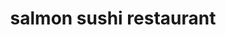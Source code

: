 ---
layout: place
title: "salmon sushi restaurant"
permalink: /new-york/staten-island/salmon-sushi-restaurant.html
stateAbbr: NY
stateName: New York
cityName: Staten Island
seo:
  name: "salmon sushi restaurant"
  type: Restaurant
  links: null
description: "Looking for sushi in Staten Island, New York? Check out salmon sushi restaurant for a delightful Japanese dining experience. Enjoy a variety of sushi and oth..."
place_id: ChIJtfFjmHJPwokRE4a9GAN1_fE
photos:
  - name: >-
      places/ChIJtfFjmHJPwokRE4a9GAN1_fE/photos/AeeoHcIFB7gqkt0ne20QnMft7zHhySenYifcbmy5KBj_pGkXw_yKrJ7ZPVJj82aUgwPeHtgWt7w8hNM9D2BV01yu4ZPl5JjEUHnRr4wnZv0CvpXYWovFGe6tkf1YsPp1TP7RC9-5dCLP_h-o1SP0H3VyuSxckfJkVDDOFdB3cJISjF4e80KvvgEVYFaSPqOpWzSTsA4S0Uae1Kp5x9FvZbJMvL2cYvKSXGmc0IQbE-gE5weuq57Mhu1lZnBeiYPGuIyMSQEaxPMbC5cu9mqGcsp8pidUfpArxbJBsKLHK0l9HWe_XN1i6R-9y20iMEosegNrkvKvyHLMD1CU9kSzmfmHQhDogu_setXrv9rmYmCj02DjHscdRvNBIKnlKu-2AZrs3kLtnbUcUSebZ_6BS755iPrjemGKtFwJn21mWhx_4iPsRAY
    widthPx: 3264
    heightPx: 1836
    authorAttributions:
      - displayName: Shady Mesiha
        uri: https://maps.google.com/maps/contrib/115900151139317936286
        photoUri: >-
          https://lh3.googleusercontent.com/a/ACg8ocLAmLP8EwxyPVX9a4FgK6Zp-ogbgx1-ejO5cxPDdLjgUNo9vg=s100-p-k-no-mo
    flagContentUri: >-
      https://www.google.com/local/imagery/report/?cb_client=maps_api_places.places_api&image_key=!1e10!2sCIHM0ogKEICAgIDk5vutywE&hl=en-US
    googleMapsUri: >-
      https://www.google.com/maps/place//data=!3m4!1e2!3m2!1sCIHM0ogKEICAgIDk5vutywE!2e10!4m2!3m1!1s0x89c24f729863f1b5:0xf1fd750318bd8613
  - name: >-
      places/ChIJtfFjmHJPwokRE4a9GAN1_fE/photos/AeeoHcJSBfSR4w4LdPr3aBB9u_wXE0sIDgeENP-IWk64Da4s1vq5aHgfTRch6AhKjnxNZnZeg8FreeTAQg8OI0TPc0lLTyJtlxzb9OKEb9vHTeMcvvwg2tALR1PZcFzalzo2i5MqbVeidxOtFLHBlzVj9NGQe_6QnkkgcfSsx2T-MnxhjZnhPgPEIz_RPDnSnCA7wr8efu0_fE634PeZ31DB29dDSQOS6IWBnJ8y5rwtKLhh9bX2BkmuICkF0pJWrqpY-IwCFTmYOGb3Td_UuzYOeB6Jq0CgGdTLUWaE9rYJV9N8VA
    widthPx: 800
    heightPx: 500
    authorAttributions:
      - displayName: OMG Juice Bar & Grill
        uri: https://maps.google.com/maps/contrib/102017401666555550662
        photoUri: >-
          https://lh3.googleusercontent.com/a-/ALV-UjUY5RCbwJJyVwJ9hqTMsgA7BjBAbsRYMN36zMOgbNYXrFnvku_5=s100-p-k-no-mo
    flagContentUri: >-
      https://www.google.com/local/imagery/report/?cb_client=maps_api_places.places_api&image_key=!1e10!2sAF1QipNhw5rcUm5VLxwAm2T0GHut9Qm_DSY2yt5bP5wq&hl=en-US
    googleMapsUri: >-
      https://www.google.com/maps/place//data=!3m4!1e2!3m2!1sAF1QipNhw5rcUm5VLxwAm2T0GHut9Qm_DSY2yt5bP5wq!2e10!4m2!3m1!1s0x89c24f729863f1b5:0xf1fd750318bd8613
  - name: >-
      places/ChIJtfFjmHJPwokRE4a9GAN1_fE/photos/AeeoHcLj4A09_TOhqCHnIbHgzV4-Lp8XjkesvPsXGbN4Psy3XRRareAPAz9wHtrvsGjpjk4iAD8IEYpFv3yBri80XXIgSza6619h0I80Xy6c4Odg6a9-Y3nOvrMKgVVA716RVYegicF-F2ugRByuW9u3mUBHlZq5BXFfVsdsQ1pSjWt4VR5H2vlByWwsoK9-6SToGzo7ez4Zr52ts_a5sVC3Tm9lVNguJQ9VePsf1shOv3IkjPopBOQ654GPKQ_F3c5HJAoLV4BFxhdie9n6YIgZd13NKKG88aIh7H1l2HRlNccjslz952jg5ALpQDkn8oOke4-1ZTkP4E7974KV7q7Pja0hUzLZmFJX5lJb9pQz-Am-LKtZFG2XJlh3Ze814YcYRMmsOqQjp5Omf16Bl8ZBg5BUcc1cr4P5ua-R_ZkGt_HZF_KD
    widthPx: 3024
    heightPx: 4032
    authorAttributions:
      - displayName: Ross
        uri: https://maps.google.com/maps/contrib/112800053869162446708
        photoUri: >-
          https://lh3.googleusercontent.com/a-/ALV-UjV-ULexZES-x5c9vmSDZP03x2L6bEi8RQya4_7mw6ZHGU2nfcM=s100-p-k-no-mo
    flagContentUri: >-
      https://www.google.com/local/imagery/report/?cb_client=maps_api_places.places_api&image_key=!1e10!2sCIHM0ogKEICAgIC3gLeqggE&hl=en-US
    googleMapsUri: >-
      https://www.google.com/maps/place//data=!3m4!1e2!3m2!1sCIHM0ogKEICAgIC3gLeqggE!2e10!4m2!3m1!1s0x89c24f729863f1b5:0xf1fd750318bd8613
  - name: >-
      places/ChIJtfFjmHJPwokRE4a9GAN1_fE/photos/AeeoHcLmYxnP7_ZyFpZUv5xPLRFJfwAgIon1IJXQnX3EYxLZINxxCpWhC0EUpANqkoNJh7tBAUnWH0JomWboOzbtGftSsimGYstiz6agKuXfFRVwbPnQUuOpzYvf58UOjlp7W8kyI3VMPGHHA37xyoOci51fow9vC2qugeRz_fQNM0xX0wbkCkXO4DkMTE05TjLTTgWATr8uxkEhyw-26PMeQ5hxJ4jHhX6H-vVJTUBLTSg9JyNciPB1SFbpGDnXApu7LlqZ4n219PGXqmpBCIj274eGqb_4n3WxC0e_QwofDKA83srrPTzjxNTCwIdbGZ4UNtVtuCUjvmNHVz__JnR_VtIfkiginISSqcogocQ37lfnugmEMxKfWXdOOOCulD5SE1o8vA4V7F1nJbDZjMmXiCzZG6ZD4xcQf4lJdpxXzGQ
    widthPx: 4032
    heightPx: 3024
    authorAttributions:
      - displayName: Roberto Puac
        uri: https://maps.google.com/maps/contrib/114616040827027699068
        photoUri: >-
          https://lh3.googleusercontent.com/a/ACg8ocJsetwFcjhYdQajax2tR_x3q_saESQ4OdO6qFbr9ZGqYHLAug=s100-p-k-no-mo
    flagContentUri: >-
      https://www.google.com/local/imagery/report/?cb_client=maps_api_places.places_api&image_key=!1e10!2sCIHM0ogKEICAgID945OzRg&hl=en-US
    googleMapsUri: >-
      https://www.google.com/maps/place//data=!3m4!1e2!3m2!1sCIHM0ogKEICAgID945OzRg!2e10!4m2!3m1!1s0x89c24f729863f1b5:0xf1fd750318bd8613
  - name: >-
      places/ChIJtfFjmHJPwokRE4a9GAN1_fE/photos/AeeoHcIa1NJSwmmjjsi386nu-MD4pOdQIflBM9bi10BLSpPXB8bUG5PeFfNfg7FIOP-gEiNMDA_T1ELdle6VtDWTvybjwPWMampIa6xCQ_RquuuhCGw0AHZGHCHs8e72f2a0-to-acOS3cISIsrlrEze2JquUNLfQgdx9cqUc7LmWUpSzrotI5xbFUkq6FOe2ywKRytfCiqeAkTHRbxRHgCrRsxQOoHRQq7TK9F5H2Mn-JwGYGuBP3loAVAMRYiq-MeAG8Ayg4GAXNwYeYOYbmfXp0-OLLg3Jc3DkRxpZbHSZkwu12RVPjk4Z5bNEbmNVoZYhn-nsjPWeA0CFrgvxSy0i7cHnmG9qXmMuTILKA0G43VnnDb1zXwBpysbjk_5gxk4haYyVRSnPAKaEZIAwPG0GXyMdDAtnXHaWejsDjevaPetrK8
    widthPx: 3024
    heightPx: 4032
    authorAttributions:
      - displayName: Mandy Wang
        uri: https://maps.google.com/maps/contrib/107130811993006199623
        photoUri: >-
          https://lh3.googleusercontent.com/a/ACg8ocLwiSSAngZIK9-FGeveESWsa-Z3RO3l8CzpDGuboAVWjBv_bg=s100-p-k-no-mo
    flagContentUri: >-
      https://www.google.com/local/imagery/report/?cb_client=maps_api_places.places_api&image_key=!1e10!2sCIHM0ogKEICAgIDehsv8_gE&hl=en-US
    googleMapsUri: >-
      https://www.google.com/maps/place//data=!3m4!1e2!3m2!1sCIHM0ogKEICAgIDehsv8_gE!2e10!4m2!3m1!1s0x89c24f729863f1b5:0xf1fd750318bd8613
  - name: >-
      places/ChIJtfFjmHJPwokRE4a9GAN1_fE/photos/AeeoHcI0wvVjrsWIdXRNdA2Qd6_y7746m_xL6aHizkYu2LsHuBnzI2GLEIQg3r7uZn4AOncH8uq9JW7sTbvCT3iO6XBQq9V1AyIi20zEOSOiBFSXOj3SJFRiSdHkVlT0yjdHA0AcIF5Ru3Hm3N0Fdlz2vKfx79kMRjyUjoAlTVZ21Lx0E1jVUOchoyb8eTNMB-R7o9pSpkqAjXT5dun3jFqG7ZyCSbJ1M3FqRpHBVcfhC195X78mmOf9W-Gh5ZNZAfZFnDZzNbK-HdZnvD5jI6crKRIK0n4ltqqTXICsVP4pMK6f9xOYcUaVOD7LfBrHZDEXbfDR0aUuG0JK3u2INh8R2UoCUK95tJo8ZJLzxwu9oDbhvtcyT0bT19kUyLt1eSSPBVGZYgoBweEudtlQN2iJk_22fcLnFEctGQQt61ucPpBtmH0
    widthPx: 3024
    heightPx: 4032
    authorAttributions:
      - displayName: J. B.
        uri: https://maps.google.com/maps/contrib/107204877750885066011
        photoUri: >-
          https://lh3.googleusercontent.com/a/ACg8ocK1d9j8exU4Xl2yVKM16A9YwgKZPilo81GNMf5Hi7_hD_JObw41=s100-p-k-no-mo
    flagContentUri: >-
      https://www.google.com/local/imagery/report/?cb_client=maps_api_places.places_api&image_key=!1e10!2sCIHM0ogKEICAgIDmru_3qwE&hl=en-US
    googleMapsUri: >-
      https://www.google.com/maps/place//data=!3m4!1e2!3m2!1sCIHM0ogKEICAgIDmru_3qwE!2e10!4m2!3m1!1s0x89c24f729863f1b5:0xf1fd750318bd8613
  - name: >-
      places/ChIJtfFjmHJPwokRE4a9GAN1_fE/photos/AeeoHcJAWRKrxNonHqjPE1Rrk_27x3JJIw1tXPFJlFH8_Nc4gvXHHEqsetPLHsgY9uq9GV2j4VbJw_R7soza5fk5XHjUc80jU3NhiWQWtMoJTOtjQ6hHhIlAcD_lgk_JrbjUna_4Va03nko-vfecu02z5Hp_mJqmL_8TrtCPkeB7wiDfln-YCe2vKPQK_pu2lfl2iouIAdlXB5RIL1JyK9pi1nCZZjBiK-L4PZQi_cnZM-vHc6uljrRmjWZ1-jBZUdwZxvLMRxR2yfFXtT_vm4D1VGkfFnnP_7REpIBxS6ftcuGtUS4yXu7XGuXKvvDWDW6ikoKVoCc2WvHqQeoG4PneVSpD7CBeuHJgMoEMz8QyX_3D63EwvLI3SVqVebIjp9bNTewDKIpLhJarIFuA_NVL7YRPW_XLPzljuMXWt71r_2H7Zlrx
    widthPx: 1175
    heightPx: 882
    authorAttributions:
      - displayName: Bernie Alvarez
        uri: https://maps.google.com/maps/contrib/110757331685734349635
        photoUri: >-
          https://lh3.googleusercontent.com/a-/ALV-UjXUqINmhLkbjl-3FFtayL7MJPs13Vx9v_3zsLvFU--q9SY5Sv6r=s100-p-k-no-mo
    flagContentUri: >-
      https://www.google.com/local/imagery/report/?cb_client=maps_api_places.places_api&image_key=!1e10!2sCIHM0ogKEICAgICuiZ_j3wE&hl=en-US
    googleMapsUri: >-
      https://www.google.com/maps/place//data=!3m4!1e2!3m2!1sCIHM0ogKEICAgICuiZ_j3wE!2e10!4m2!3m1!1s0x89c24f729863f1b5:0xf1fd750318bd8613
  - name: >-
      places/ChIJtfFjmHJPwokRE4a9GAN1_fE/photos/AeeoHcJsE8pSF-EkzpMUgkhR1uemqFveZtYAYx4vtmPiOM9N2Y5jf_3rCzyM3bOeQw58fFtMDudkBLbfCkYPQEYHAfx4rrDous_Aa2-xOpOKf2mRPWffgP9N1XrOgkH1EdZDQs8YFSsoejdY682gG5mqVS_3jyM_6mPWVPPnBOiwKSdwPtDkjl3h3Cpa8yaQGLn0rMO0Q5wfFnt6W1Oouqawd-yMdwGlb6FLxqExoyAYoOcS0kYGfTdAQoApbDxhFwfljI3_PRjUpLyBOWsEgGBY2Gi2eeslW5O11h3_uPEv7FXbcxcKOUMQC3GuiaM4vSqBuExE0F_nn_6qfUReXa7RLfKW0qG4UJq-_UQVbw8tdo_iZoWTfXb2Bo9FVe0INsTRD8Re4wGqrAE4fQEEVsjWtxBSp-wWMwm5sFA_YU17Q2x58QjV
    widthPx: 1276
    heightPx: 1702
    authorAttributions:
      - displayName: SALMON SUSHI
        uri: https://maps.google.com/maps/contrib/110893507706768445725
        photoUri: >-
          https://lh3.googleusercontent.com/a-/ALV-UjWARRzdpobCF5z8a-2azLp_aJDEkF894Vo5Fza2PnMEo9_PC6Y=s100-p-k-no-mo
    flagContentUri: >-
      https://www.google.com/local/imagery/report/?cb_client=maps_api_places.places_api&image_key=!1e10!2sCIHM0ogKEICAgIDmnb_y0AE&hl=en-US
    googleMapsUri: >-
      https://www.google.com/maps/place//data=!3m4!1e2!3m2!1sCIHM0ogKEICAgIDmnb_y0AE!2e10!4m2!3m1!1s0x89c24f729863f1b5:0xf1fd750318bd8613
  - name: >-
      places/ChIJtfFjmHJPwokRE4a9GAN1_fE/photos/AeeoHcKoER4EsvIx8kdtPNEtzwvpJe2n-VA7YqoEi9YnxpRhVtLVsDcHjXUIeB8yn3yXFiqStU-CFqaXSjisjgArbTWzRQRdsN_-8npFaEG4jWLDArEtiTapXZVf2yWsSa8-5isWd7-z9881CIEriXB5aiyly31aZ49kcjG0fzMGhT8pSEUUxTkEMbHRYitfPkWF5L2PsbYkfIeUB0DunRk7NqARjwVnN0EGI2vjgOO1O_vcgalJRzYDgU-Mrlg6TCe01SWT5-u7xvFNKIDRjFj4hyboqUPQ98As-Tex2AQazwCWsg
    widthPx: 3024
    heightPx: 4032
    authorAttributions:
      - displayName: salmon sushi restaurant
        uri: https://maps.google.com/maps/contrib/113082357703417845880
        photoUri: >-
          https://lh3.googleusercontent.com/a/ACg8ocJaIKlFhTLfy0tXWA6XXAR5CyzkARJqR8pfev96A5lAfRDekA=s100-p-k-no-mo
    flagContentUri: >-
      https://www.google.com/local/imagery/report/?cb_client=maps_api_places.places_api&image_key=!1e10!2sAF1QipMLpfPbrLESNvl_WwnZuaAzgHRufydmwGJtrLfD&hl=en-US
    googleMapsUri: >-
      https://www.google.com/maps/place//data=!3m4!1e2!3m2!1sAF1QipMLpfPbrLESNvl_WwnZuaAzgHRufydmwGJtrLfD!2e10!4m2!3m1!1s0x89c24f729863f1b5:0xf1fd750318bd8613
  - name: >-
      places/ChIJtfFjmHJPwokRE4a9GAN1_fE/photos/AeeoHcKJ9Q_sMS8clhHIRVYzeSaACIT8cP08bTX9rkHaGhY1MAjep3sdpQmUXvnQ10Cvg3n55w2R6PWjsu1rfzWxPqFqjhwBxI5vUttm6C_BSWcXYMUrblIA0yGRiWO5AF7C6pEj-SOqnxSwUlpw12FEellJgCF1s0I3oouQ_S3K5dKEw3v7o1GwLNhEAaqG44vikughl16hht1h47Px8aiRb3_5au00m57EIlqH_sMparkN7hxVK2_4AfcHm51urAgEDaT185Phwegs2Geg0xIE5Sc52q_n1MsyNJkvRSJULKuUwtWnGlmsqwScYriGyvCdyOtvCPy7z6PkE_pgHgF3HAgjRtTXgwD0nGa0pENAnhxK-Vzwd5AJjfEkZWIucQIbQk2txXtR0sze_tsvmfBS4BQVx38ZT6_wEXdcl0GNnm-YhpI6
    widthPx: 2084
    heightPx: 4624
    authorAttributions:
      - displayName: yuri King
        uri: https://maps.google.com/maps/contrib/118415812671139520903
        photoUri: >-
          https://lh3.googleusercontent.com/a-/ALV-UjViazJP1uueV3_7HPcCszddkWdTc-ky4xd6kEPkGAylhBtjH_V9Dw=s100-p-k-no-mo
    flagContentUri: >-
      https://www.google.com/local/imagery/report/?cb_client=maps_api_places.places_api&image_key=!1e10!2sCIHM0ogKEICAgICrwfHd5gE&hl=en-US
    googleMapsUri: >-
      https://www.google.com/maps/place//data=!3m4!1e2!3m2!1sCIHM0ogKEICAgICrwfHd5gE!2e10!4m2!3m1!1s0x89c24f729863f1b5:0xf1fd750318bd8613
address: 1077 Bay St, Staten Island, NY 10305, USA
street: 1077 Bay St
city: Staten Island
state: NY
zip: '10305'
country: USA
neighborhood: Rosebank
latitude: '40.617220'
longitude: '-74.067419'
accessibility_options:
  wheelchairAccessibleParking: false
  wheelchairAccessibleEntrance: true
business_status: OPERATIONAL
name: salmon sushi restaurant
google_maps_links:
  directionsUri: >-
    https://www.google.com/maps/dir//''/data=!4m7!4m6!1m1!4e2!1m2!1m1!1s0x89c24f729863f1b5:0xf1fd750318bd8613!3e0
  placeUri: https://maps.google.com/?cid=17437221988408854035
  writeAReviewUri: >-
    https://www.google.com/maps/place//data=!4m3!3m2!1s0x89c24f729863f1b5:0xf1fd750318bd8613!12e1
  reviewsUri: >-
    https://www.google.com/maps/place//data=!4m4!3m3!1s0x89c24f729863f1b5:0xf1fd750318bd8613!9m1!1b1
  photosUri: >-
    https://www.google.com/maps/place//data=!4m3!3m2!1s0x89c24f729863f1b5:0xf1fd750318bd8613!10e5
primary_type: Sushi Restaurant
opening_hours:
  regular: null
  current: null
secondary_opening_hours:
  regular:
    weekdayDescriptions: null
    type: null
  current:
    weekdayDescriptions: null
    type: null
phone: null
price_level: null
price_range: null
rating: null
rating_count: 0
website: null
reviews: null
parking_options: null
payment_options: null
allow_dogs: null
curbside_pickup: null
delivery: null
dine_in: null
good_for_children: null
good_for_groups: null
good_for_sports: null
live_music: null
menu_for_children: null
outdoor_seating: null
reservable: null
restroom: null
serves_beer: null
serves_breakfast: null
serves_brunch: null
serves_cocktails: null
serves_coffee: null
serves_dinner: null
serves_dessert: null
serves_lunch: null
serves_vegetarian_food: null
serves_wine: null
takeout: null
summary: null

---